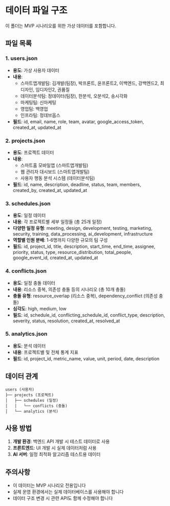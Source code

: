 # 데이터 파일 구조

이 폴더는 MVP 시나리오를 위한 가상 데이터를 포함합니다.

## 파일 목록

### 1. users.json
- **용도**: 가상 사용자 데이터
- **내용**: 
  - 스마트앱개발팀: 김개발(팀장), 박프론트, 윤프론트2, 이백엔드, 강백엔드2, 최디자인, 임디자인2, 권품질
  - 데이터분석팀: 정데이터(팀장), 한분석, 오분석2, 송시각화
  - 마케팅팀: 신마케팅
  - 영업팀: 백영업
  - 인프라팀: 정데브옵스
- **필드**: id, email, name, role, team, avatar, google_access_token, created_at, updated_at

### 2. projects.json
- **용도**: 프로젝트 데이터
- **내용**:
  - 스마트홈 모바일앱 (스마트앱개발팀)
  - 웹 관리자 대시보드 (스마트앱개발팀)
  - 사용자 행동 분석 시스템 (데이터분석팀)
- **필드**: id, name, description, deadline, status, team, members, created_by, created_at, updated_at

### 3. schedules.json
- **용도**: 일정 데이터
- **내용**: 각 프로젝트별 세부 일정들 (총 25개 일정)
- **다양한 일정 유형**: meeting, design, development, testing, marketing, security, training, data_processing, ai_development, infrastructure
- **역할별 인원 분배**: 1-6명까지 다양한 규모의 팀 구성
- **필드**: id, project_id, title, description, start_time, end_time, assignee, priority, status, type, resource_distribution, total_people, google_event_id, created_at, updated_at

### 4. conflicts.json
- **용도**: 일정 충돌 데이터
- **내용**: 리소스 중복, 의존성 충돌 등의 시나리오 (총 10개 충돌)
- **충돌 유형**: resource_overlap (리소스 중복), dependency_conflict (의존성 충돌)
- **심각도**: high, medium, low
- **필드**: id, schedule_id, conflicting_schedule_id, conflict_type, description, severity, status, resolution, created_at, resolved_at

### 5. analytics.json
- **용도**: 분석 데이터
- **내용**: 프로젝트별 및 전체 통계 지표
- **필드**: id, project_id, metric_name, value, unit, period, date, description

## 데이터 관계

```
users (사용자)
├── projects (프로젝트)
│   ├── schedules (일정)
│   │   └── conflicts (충돌)
│   └── analytics (분석)
```

## 사용 방법

1. **개발 환경**: 백엔드 API 개발 시 테스트 데이터로 사용
2. **프론트엔드**: UI 개발 시 실제 데이터처럼 사용
3. **AI 서버**: 일정 최적화 알고리즘 테스트용 데이터

## 주의사항

- 이 데이터는 MVP 시나리오 전용입니다
- 실제 운영 환경에서는 실제 데이터베이스를 사용해야 합니다
- 데이터 구조 변경 시 관련 API도 함께 수정해야 합니다 